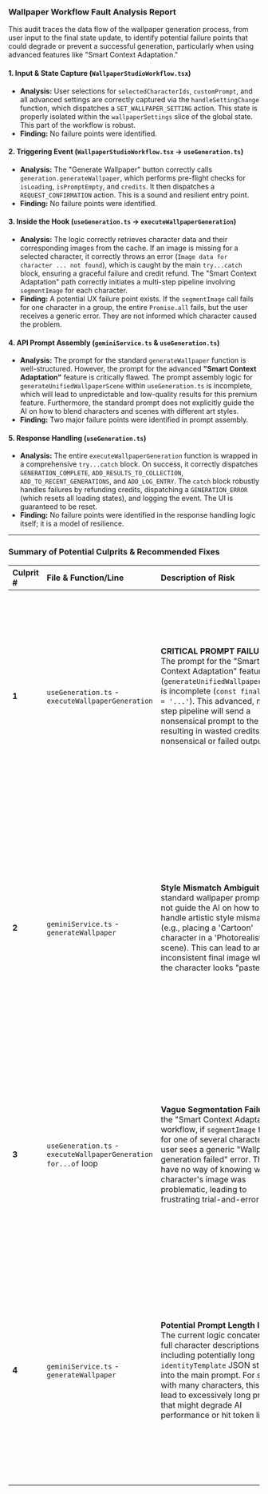 ### **Wallpaper Workflow Fault Analysis Report**

This audit traces the data flow of the wallpaper generation process, from user input to the final state update, to identify potential failure points that could degrade or prevent a successful generation, particularly when using advanced features like "Smart Context Adaptation."

#### **1. Input & State Capture (`WallpaperStudioWorkflow.tsx`)**

*   **Analysis:** User selections for `selectedCharacterIds`, `customPrompt`, and all advanced settings are correctly captured via the `handleSettingChange` function, which dispatches a `SET_WALLPAPER_SETTING` action. This state is properly isolated within the `wallpaperSettings` slice of the global state. This part of the workflow is robust.
*   **Finding:** No failure points were identified.

#### **2. Triggering Event (`WallpaperStudioWorkflow.tsx` -> `useGeneration.ts`)**

*   **Analysis:** The "Generate Wallpaper" button correctly calls `generation.generateWallpaper`, which performs pre-flight checks for `isLoading`, `isPromptEmpty`, and `credits`. It then dispatches a `REQUEST_CONFIRMATION` action. This is a sound and resilient entry point.
*   **Finding:** No failure points were identified.

#### **3. Inside the Hook (`useGeneration.ts` -> `executeWallpaperGeneration`)**

*   **Analysis:** The logic correctly retrieves character data and their corresponding images from the cache. If an image is missing for a selected character, it correctly throws an error (`Image data for character ... not found`), which is caught by the main `try...catch` block, ensuring a graceful failure and credit refund. The "Smart Context Adaptation" path correctly initiates a multi-step pipeline involving `segmentImage` for each character.
*   **Finding:** A potential UX failure point exists. If the `segmentImage` call fails for one character in a group, the entire `Promise.all` fails, but the user receives a generic error. They are not informed which character caused the problem.

#### **4. API Prompt Assembly (`geminiService.ts` & `useGeneration.ts`)**

*   **Analysis:** The prompt for the standard `generateWallpaper` function is well-structured. However, the prompt for the advanced **"Smart Context Adaptation"** feature is critically flawed. The prompt assembly logic for `generateUnifiedWallpaperScene` within `useGeneration.ts` is incomplete, which will lead to unpredictable and low-quality results for this premium feature. Furthermore, the standard prompt does not explicitly guide the AI on how to blend characters and scenes with different art styles.
*   **Finding:** Two major failure points were identified in prompt assembly.

#### **5. Response Handling (`useGeneration.ts`)**

*   **Analysis:** The entire `executeWallpaperGeneration` function is wrapped in a comprehensive `try...catch` block. On success, it correctly dispatches `GENERATION_COMPLETE`, `ADD_RESULTS_TO_COLLECTION`, `ADD_TO_RECENT_GENERATIONS`, and `ADD_LOG_ENTRY`. The `catch` block robustly handles failures by refunding credits, dispatching a `GENERATION_ERROR` (which resets all loading states), and logging the event. The UI is guaranteed to be reset.
*   **Finding:** No failure points were identified in the response handling logic itself; it is a model of resilience.

---

### **Summary of Potential Culprits & Recommended Fixes**

| Culprit # | File & Function/Line                                                    | Description of Risk                                                                                                                                                                                                                                                                                         | Recommended Fix                                                                                                                                                                                                                                                                                                                                                                                                                     |
| :-------- | :---------------------------------------------------------------------- | :---------------------------------------------------------------------------------------------------------------------------------------------------------------------------------------------------------------------------------------------------------------------------------------------------------- | :---------------------------------------------------------------------------------------------------------------------------------------------------------------------------------------------------------------------------------------------------------------------------------------------------------------------------------------------------------------------------------------------------------------------------------- |
| **1**     | `useGeneration.ts` - `executeWallpaperGeneration`                       | **CRITICAL PROMPT FAILURE.** The prompt for the "Smart Context Adaptation" feature (`generateUnifiedWallpaperScene`) is incomplete (`const finalPrompt = '...'`). This advanced, multi-step pipeline will send a nonsensical prompt to the AI, resulting in wasted credits and nonsensical or failed outputs.                                | **Complete the Prompt.** Construct a detailed prompt that leverages the "VFX Compositor" persona. The prompt must include the user's background description and explicitly instruct the AI to integrate the provided character cutouts, matching lighting, shadows, color grade, and perspective to create a cohesive final image.                                                                                               |
| **2**     | `geminiService.ts` - `generateWallpaper`                                | **Style Mismatch Ambiguity.** The standard wallpaper prompt does not guide the AI on how to handle artistic style mismatches (e.g., placing a 'Cartoon' character in a 'Photorealistic' scene). This can lead to an inconsistent final image where the character looks "pasted on."                                          | **Enhance the Prompt.** Add a section to the `generateWallpaper` prompt that instructs the AI to act as a "style chameleon." The prompt should state: "If the character's style differs from the scene's style, your primary task is to blend them cohesively. Adapt the background style to be a harmonious mix of both, or subtly adjust the character's rendering to fit the new environment." |
| **3**     | `useGeneration.ts` - `executeWallpaperGeneration` `for...of` loop       | **Vague Segmentation Failure.** In the "Smart Context Adaptation" workflow, if `segmentImage` fails for one of several characters, the user sees a generic "Wallpaper generation failed" error. They have no way of knowing which character's image was problematic, leading to frustrating trial-and-error. | **Enhance Error Specificity.** Wrap the `segmentImage` call inside the loop with its own `try...catch`. If it fails, re-throw a more specific error: `throw new Error(\`Failed to process character: '${char.name}'. Please try removing them or using a different image.\`);`. This will provide a user-actionable error message. |
| **4**     | `geminiService.ts` - `generateWallpaper`                                | **Potential Prompt Length Issues.** The current logic concatenates full character descriptions, including potentially long `identityTemplate` JSON strings, into the main prompt. For scenes with many characters, this could lead to excessively long prompts that might degrade AI performance or hit token limits. | **Summarize Character Data.** Instead of including the entire character description, modify the prompt to include only the most essential details for the wallpaper context: `name`, `gender`, `ageGroup`, and a concise summary of their appearance (e.g., `a person with long wavy hair`). The `identityTemplate` is unnecessary for this high-level scene generation. |